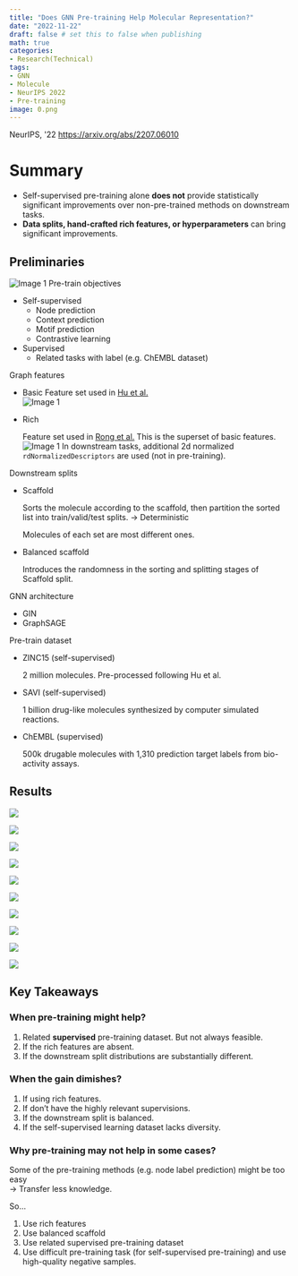 ```yaml
---
title: "Does GNN Pre-training Help Molecular Representation?"
date: "2022-11-22"
draft: false # set this to false when publishing
math: true
categories:
- Research(Technical)
tags:
- GNN
- Molecule
- NeurIPS 2022
- Pre-training
image: 0.png
---
```

NeurIPS, '22 
<https://arxiv.org/abs/2207.06010>

# Summary
- Self-supervised pre-training alone **does not** provide statistically significant improvements over non-pre-trained methods on downstream tasks.
- **Data splits, hand-crafted rich features, or hyperparameters** can bring significant improvements.

## Preliminaries
![Image 1](Untitled.png)
Pre-train objectives

- Self-supervised
    - Node prediction
    - Context prediction
    - Motif prediction
    - Contrastive learning
- Supervised
    - Related tasks with label (e.g. ChEMBL dataset)

Graph features

- Basic
    Feature set used in [Hu et al.](https://arxiv.org/abs/1905.12265)  
    ![Image 1](Untitled1.png)

- Rich
    
    Feature set used in [Rong et al.](https://arxiv.org/abs/2007.02835) This is the superset of basic features.
    ![Image 1](Untitled2.png)
    In downstream tasks, additional 2d normalized `rdNormalizedDescriptors` are used (not in pre-training).

Downstream splits

- Scaffold
    
    Sorts the molecule according to the scaffold, then partition the sorted list into train/valid/test splits. → Deterministic
    
    Molecules of each set are most different ones.
    
- Balanced scaffold
    
    Introduces the randomness in the sorting and splitting stages of Scaffold split.

GNN architecture

- GIN
- GraphSAGE

Pre-train dataset

- ZINC15 (self-supervised)
    
    2 million molecules. Pre-processed following Hu et al.
    
- SAVI (self-supervised)
    
    1 billion drug-like molecules synthesized by computer simulated reactions.
    
- ChEMBL (supervised)
    
    500k drugable molecules with 1,310 prediction target labels from bio-activity assays.


## Results
![](Untitled3.png)  

![](Untitled4.png)  

![](Untitled5.png)  

![](Untitled6.png)  

![](Untitled7.png)  

![](Untitled8.png)  

![](Untitled9.png)  

![](Untitled10.png)  

![](Untitled11.png)  

![](Untitled12.png)  

## Key Takeaways
### When pre-training might help?
1. Related **supervised** pre-training dataset. But not always feasible.
2. If the rich features are absent.
3. If the downstream split distributions are substantially different.
### When the gain dimishes?
1. If using rich features.
2. If don’t have the highly relevant supervisions.
3. If the downstream split is balanced.
4. If the self-supervised learning dataset lacks diversity.
### Why pre-training may not help in some cases?
Some of the pre-training methods (e.g. node label prediction) might be too easy  
→ Transfer less knowledge.

So…  
1. Use rich features
2. Use balanced scaffold
3. Use related supervised pre-training dataset
4. Use difficult pre-training task (for self-supervised pre-training) and use high-quality negative samples.